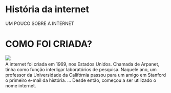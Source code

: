 # História da internet

<html>
  </head>
  <head
  <title> UM POUCO SOBRE A INTERNET</title>
 <h1>COMO FOI CRIADA?</h1>
     <img src=´´download.JPEG´´img>
  <body>
   <font face=´´67Arial"></font2> <br 
   <p> A internet foi criada em 1969, nos Estados Unidos. Chamada de Arpanet, tinha como função interligar laboratórios de pesquisa.
Naquele ano, um professor da Universidade da Califórnia passou para um amigo em Stanford o primeiro e-mail da história. ...
Desde então, começou a ser utilizado o nome internet. </p>
    
